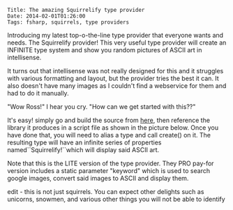     Title: The amazing Squirrelify type provider
    Date: 2014-02-01T01:26:00
    Tags: fsharp, squirrels, type providers

<p>Introducing my latest top-o-the-line type provider that everyone wants and needs. The Squirrelify provider! This very useful type provider will create an INFINITE type system and show you random pictures of ASCII art in intellisense.</p>
<p>It turns out that intellisense was not really designed for this and it struggles with various formatting and layout, but the provider tries the best it can. It also doesn't have many images as I couldn't find a webservice for them and had to do it manually.</p>
<p>"Wow Ross!" I hear you cry. "How can we get started with this??"</p>
<p>It's easy! simply go and build the source from <a href="https://github.com/pezipink/SquirrelifyProvider">here</a>, then reference the library it produces in a script file as shown in the picture below. Once you have done that, you will need to alias a type and call create() on it. The resulting type will have an infinite series of properties named``Squirrelify!``which will display said ASCII art.</p>
<p>Note that this is the LITE version of the type provider. They PRO pay-for version includes a static parameter "keyword" which is used to search google images, convert said images to ASCII and display them. </p>
<p>edit - this is not just squirrels. You can expect other delights such as unicorns, snowmen, and various other things you will not be able to identify</p>
<p><img src="http://www.pinksquirrellabs.com/img/old/Squirrelify!.png" alt="" /></p>
<!-- more -->
